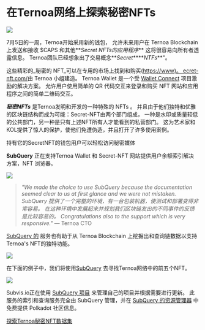 # 在Ternoa网络上探索秘密NFTs

![](https://miro.medium.com/max/1200/0*s1fSGGelS-HVJNBm)

7月5日的一周，Ternoa开始采用新的钱包， 允许未来用户在 Ternoa Blockchain 上发送和接收 $CAPS 和其他**_Secret NFTs的应用程序_**  这将很容易向所有者透露信息。 Ternoa团队已经想象出了交易概念**_Secret_****_NTFs_**"。

这些精彩的_秘密的 NFT_可以在专用的市场上找到和购买([https://www)。 ecret-nft.com/](https://www.secret-nft.com/)由 Ternoa 小组建造。 Ternoa Wallet 是一个受 [Wallet Connect](https://walletconnect.org/) 项目激励的解决方案。 允许用户使用简单的 QR 代码交互来登录和购买 NFT 网站和应用程序之间的简单二维码交互。

**_秘密NFTs_** 是Ternoa发明和开发的一种特殊的 NFTs 。 并且由于他们独特和优雅的区块链结构而成为可能：Secret-NFT由两个部门组成， 一种是水印或质量较低的公共部门，另一种是只有上述NFT所有人才能看到的私营部门。 这为艺术家和KOL提供了惊人的保护，使他们免遭伪造，并且打开了许多使用案例。

持有它的SecretNFT的钱包用户可以轻松访问秘密媒体

**SubQuery** 正在支持Ternoa Wallet 和 Secret-NFT 网站提供用户余额索引解决方案，NFT 浏览器。

![](https://miro.medium.com/max/1400/0*gquKRKBgiyAAxRFZ)

> _"We made the choice to use SubQuery because the documentation seemed clear to us at first glance and we were not mistaken. SubQuery 提供了一个完整的环境，有一台包装机器，使测试和部署变得非常容易。 在这种环境中发展起来并规划我们区块链发出的不同事件的反馈是比较容易的。 Congratulations also to the support which is very responsive."_ — Ternoa CTO

[SubQuery 的](https://subquery.network/) 服务也有助于从 Ternoa Blockchain 上挖掘出和查询链数据以支持Ternoa's NFT的独特功能。

![](https://miro.medium.com/max/1400/0*CA7lfxmZxHCKhzWw)

在下面的例子中，我们将使用[SubQuery](https://explorer.subquery.network/subquery/capsule-corp-ternoa/indexer) 去寻找Ternoa网络中的前五个NFT。

![](https://miro.medium.com/max/1400/0*YaQGpb3xUn7BUESx)

Subvis.io正在使用 [SubQuery 项目](https://project.subquery.network/) 来管理自己的项目并根据需要进行更新。 此服务的索引和查询服务完全由 SubQuery 管理，并在 [SubQuery 的资源管理器](https://explorer.subquery.network/) 中免费提供 Polkadot 社区信息。

[探索Ternoa秘密NFT数据集](https://explorer.subquery.network/subquery/capsule-corp-ternoa/indexer)
